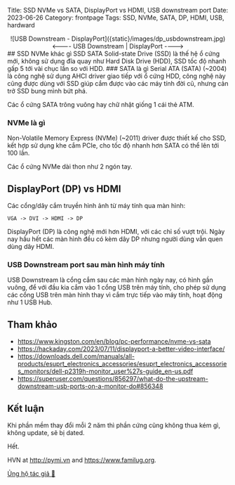 Title: SSD NVMe vs SATA, DisplayPort vs HDMI, USB downstream port
Date: 2023-06-26
Category: frontpage
Tags: SSD, NVMe, SATA, DP, HDMI, USB, hardward

<center>
![USB Downstream - DisplayPort]({static}/images/dp_usbdownstream.jpg)
<---- USB Downstream | DisplayPort ---->
</center>
## SSD NVMe khác gì SSD SATA
Solid-state Drive (SSD) là thế hệ ổ cứng mới, không sử dụng đĩa quay như Hard Disk Drive (HDD),
SSD tốc độ nhanh gấp 5 tới vài chục lần so với HDD.
### SATA là gì
Serial ATA (SATA) (~2004) là công nghệ sử dụng AHCI driver giao tiếp với ổ cứng HDD, công nghệ này cũng được
dùng với SSD giúp cắm được vào các máy tính đời cũ, nhưng cản trở SSD bung mình bứt phá.

Các ổ cứng SATA trông vuông hay chữ nhật giống 1 cái thẻ ATM.

### NVMe là gì
Non-Volatile Memory Express (NVMe) (~2011) driver được thiết kế cho SSD, kết hợp sử dụng khe cắm PCIe, cho tốc độ nhanh hơn SATA có thể lên tới 100 lần.

Các ổ cứng NVMe dài thon như 2 ngón tay.

## DisplayPort (DP) vs HDMI
Các cổng/dây cắm truyền hình ảnh từ máy tính qua màn hình:

```
VGA -> DVI -> HDMI -> DP
```

DisplayPort (DP) là công nghệ mới hơn HDMI, với các chỉ số vượt trội. Ngày nay hầu hết các màn hình đều có kèm dây DP nhưng người dùng vẫn quen dùng dây HDMI.

### USB Downstream port sau màn hình máy tính
USB Downstream là cổng cắm sau các màn hình ngày nay, có hình gần vuông, để với đầu kia cắm vào 1 cổng USB trên máy tính, cho phép sử dụng các cổng USB trên màn hình thay vì cắm trực tiếp vào máy tính, hoạt động như 1 USB Hub.

## Tham khảo
- <https://www.kingston.com/en/blog/pc-performance/nvme-vs-sata>
- <https://hackaday.com/2023/07/11/displayport-a-better-video-interface/>
- <https://downloads.dell.com/manuals/all-products/esuprt_electronics_accessories/esuprt_electronics_accessories_monitors/dell-p2319h-monitor_user%27s-guide_en-us.pdf>
- <https://superuser.com/questions/856297/what-do-the-upstream-downstream-usb-ports-on-a-monitor-do#856348>

## Kết luận
Khi phần mềm thay đổi mỗi 2 năm thì phần cứng cũng không thua kém gì, không update, sẽ bị dated.

Hết.

HVN at <http://pymi.vn> and <https://www.familug.org>.

[Ủng hộ tác giả 🍺](https://www.familug.org/p/ung-ho.html)
